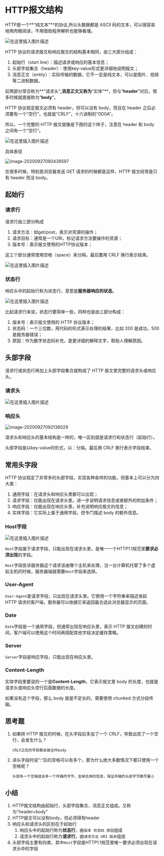 # HTTP报文结构

HTTP是一个**“纯文本”**的协议,所以头数据都是 ASCII 码的文本，可以很容易地用肉眼阅读，不用借助程序解析也能够看懂。

![在这里插入图片描述](https://img-blog.csdnimg.cn/20200927084502131.png#pic_center)



HTTP 协议的请求报文和响应报文的结构基本相同，由三大部分组成：

1. 起始行（start line）：描述请求或响应的基本信息；
2. 头部字段集合（header）：使用key-value形式更详细地说明报文；
3. 消息正文（entity）：实际传输的数据，它不一定是纯文本，可以是图片、视频等二进制数据。

前两部分常合称为**“请求头”**,消息正文又称为**“实体”**，但与“**header**”对应，很多时候就直接称为“**body**”。



HTTP 协议规定报文必须有 header，但可以没有 body，而且在 header 之后必须要有一个“空行”，也就是“CRLF”，十六进制的“0D0A”。

所以，一个完整的 HTTP 报文就像是下图的这个样子，注意在 header 和 body 之间有一个“空行”。

![在这里插入图片描述](https://img-blog.csdnimg.cn/20200927090040760.png?x-oss-process=image/watermark,type_ZmFuZ3poZW5naGVpdGk,shadow_10,text_aHR0cHM6Ly9ibG9nLmNzZG4ubmV0L1pIZ29nb2dvaGE=,size_16,color_FFFFFF,t_70#pic_center)



具体表现

![image-20200927090439597](C:\Users\how浩\AppData\Roaming\Typora\typora-user-images\image-20200927090439597.png)

在很多时候，特别是浏览器发送 GET 请求的时候都是这样，HTTP 报文经常是只有 header 而没 body。



## 起始行



### 请求行

请求行由三部分构成

1. 请求方法：如get/post，表示对资源的操作；
2. 请求目标：通常是一个URI，标记请求方法要操作的资源；
3. 版本号：表示报文使用的HTTP协议版本；

这三个部分通常使用空格（space）来分隔，最后要用 CRLF 换行表示结束。

![在这里插入图片描述](https://img-blog.csdnimg.cn/20200927091014104.png?x-oss-process=image/watermark,type_ZmFuZ3poZW5naGVpdGk,shadow_10,text_aHR0cHM6Ly9ibG9nLmNzZG4ubmV0L1pIZ29nb2dvaGE=,size_16,color_FFFFFF,t_70#pic_center)



### 状态行

响应头中的起始行称为状态行，意思是**服务器响应的状态**。

![在这里插入图片描述](https://img-blog.csdnimg.cn/20200927091304376.png#pic_center)

比起请求行来说，状态行要简单一些，同样也是由三部分构成：

1. 版本号：表示报文使用的 HTTP 协议版本；
2. 状态码：一个三位数，用代码的形式表示处理的结果，比如 200 是成功，500 是服务器错误；
3. 原因：作为数字状态码补充，是更详细的解释文字，帮助人理解原因。



## 头部字段

请求行或状态行再加上头部字段集合就构成了 HTTP 报文里完整的请求头或响应头。

### 请求头

![在这里插入图片描述](https://img-blog.csdnimg.cn/20200927092102563.png?x-oss-process=image/watermark,type_ZmFuZ3poZW5naGVpdGk,shadow_10,text_aHR0cHM6Ly9ibG9nLmNzZG4ubmV0L1pIZ29nb2dvaGE=,size_16,color_FFFFFF,t_70#pic_center)



### 响应头

![image-20200927092138029](C:\Users\how浩\AppData\Roaming\Typora\typora-user-images\image-20200927092138029.png)



请求头和响应头的基本结构是一样的，唯一区别就是请求行和状态行（起始行）。

头部字段是以key-value的形式，以：分隔。最后用 CRLF 换行表示字段结束。



## 常用头字段

HTTP 协议规定了非常多的头部字段，实现各种各样的功能，但基本上可以分为四大类：

1. 通用字段：在请求头和响应头里都可以出现；
2. 请求字段：仅能出现在请求头里，进一步说明请求信息或者额外的附加条件；
3. 响应字段：仅能出现在响应头里，补充说明响应报文的信息；
4. 实体字段：它实际上属于通用字段，但专门描述 body 的额外信息。



### Host字段

![在这里插入图片描述](https://img-blog.csdnimg.cn/20200927092905895.png#pic_center)

`Host`字段属于请求字段，只能出现在请求头里，是唯一一个HTTP1.1规范里**要求必须出现**的字段。

`Host`字段告诉服务器这个请求该由哪个主机来处理，当一台计算机托管了多个虚拟主机的时候，服务器端就需要`Host`字段来选择。



### **User-Agent**

`User-Agent`是请求字段，只出现在请求头里。它使用一个字符串来描述发起 HTTP 请求的客户端，服务器可以依据它来返回最合适此浏览器显示的页面。



### Date

`Date`字段是一个通用字段，但通常出现在响应头里，表示 HTTP 报文创建的时间，客户端可以使用这个时间再搭配其他字段决定缓存策略。



### Server

`Server`字段是响应字段，只能出现在响应头里。



### **Content-Length**

实体字段里要说的一个是**Content-Length**，它表示报文里 body 的长度，也就是请求头或响应头空行后面数据的长度。

如果没有这个字段，那么 body 就是不定长的，需要使用 chunked 方式分段传输。



## 思考题

1. 如果拼 HTTP 报文的时候，在头字段后多加了一个 CRLF，导致出现了一个空行，会发生什么？

   ```
   CRLF之后的字段都会被当作body
   ```

2. 讲头字段时说“:”后的空格可以有多个，那为什么绝大多数情况下都只使用一个空格呢？

   ```
   头部多一个空格就会多一个传输的字节，去掉无用的信息，保证传输的头部字节数尽量小
   ```

   

## 小结

1. HTTP报文结构由起始行，头部字段集合，消息正文组成。又称为"header+body"
2. HTTP报文可以没有body，但必须得有header
3. 响应头和请求头的区别在于起始行
   1. 响应头中的起始行称为**状态行**，由` 版本 状态码 原因 `组成
   2. 请求头中的起始行称为**请求行**，由`请求方法 URI 版本`组成
4. 头部字段主要有四类，其中`Host`字段是HTTP1.1规范里唯一要求必须出现在请求头中的字段